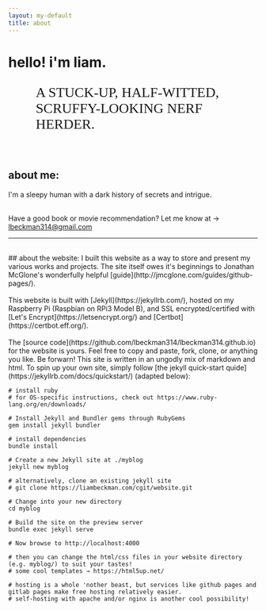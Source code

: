 ```yaml
---
layout: my-default
title: about
---
```


# hello! i'm liam. <object type="image/svg+xml" data="../assets/svg/iconSmile5Optimized.svg"></object>
<!-- <img> -->
<p style="font-family: 'EB Garamond'; padding-left: 11%; font-size: 2em">A STUCK-UP, HALF-WITTED, SCRUFFY-LOOKING NERF HERDER.</p>


<br />

## about me:
I'm a sleepy human with a dark history of secrets and intrigue. 


<br />
Have a good book or movie recommendation? Let me know at → <a href="mailto:lbeckman314@gmail.com">lbeckman314@gmail.com</a>

<br />

---

<br />
## about the website:
I built this website as a way to store and present my various works and projects. The site itself owes it's beginnings to Jonathan McGlone's wonderfully helpful [guide](http://jmcglone.com/guides/github-pages/).
<br/>
<br/>
This website is built with [Jekyll](https://jekyllrb.com/), hosted on my Raspberry Pi (Raspbian on RPi3 Model B), and SSL encrypted/certified with [Let's Encrypt](https://letsencrypt.org/) and [Certbot](https://certbot.eff.org/).
<br/>
<br/>
The [source code](https://github.com/lbeckman314/lbeckman314.github.io) for the website is yours. Feel free to copy and paste, fork, clone, or anything you like. Be forwarn! This site is written in an ungodly mix of markdown and html. To spin up your own site, simply follow [the jekyll quick-start quide](https://jekyllrb.com/docs/quickstart/) (adapted below):

<br/>

```shell
# install ruby
# for OS-specific instructions, check out https://www.ruby-lang.org/en/downloads/

# Install Jekyll and Bundler gems through RubyGems
gem install jekyll bundler

# install dependencies
bundle install

# Create a new Jekyll site at ./myblog
jekyll new myblog

# alternatively, clone an existing jekyll site
# git clone https://liambeckman.com/cgit/website.git

# Change into your new directory
cd myblog

# Build the site on the preview server
bundle exec jekyll serve

# Now browse to http://localhost:4000

# then you can change the html/css files in your website directory (e.g. myblog/) to suit your tastes!
# some cool templates → https://html5up.net/

# hosting is a whole 'nother beast, but services like github pages and gitlab pages make free hosting relatively easier.
# self-hosting with apache and/or nginx is another cool possibility!

```
